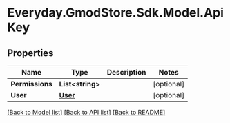 # Everyday.GmodStore.Sdk.Model.ApiKey
## Properties

Name | Type | Description | Notes
------------ | ------------- | ------------- | -------------
**Permissions** | **List&lt;string&gt;** |  | [optional] 
**User** | [**User**](User.md) |  | [optional] 

[[Back to Model list]](../README.md#documentation-for-models) [[Back to API list]](../README.md#documentation-for-api-endpoints) [[Back to README]](../README.md)

